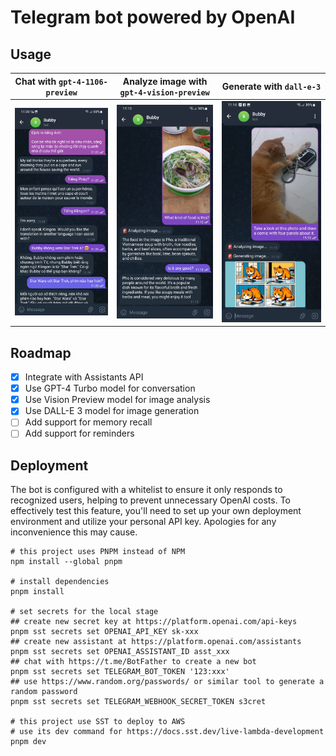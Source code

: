 # Telegram bot powered by OpenAI

## Usage

| Chat with `gpt-4-1106-preview`    | Analyze image with `gpt-4-vision-preview`           | Generate with `dall-e-3`                                                  |
|-----------------------------------|-----------------------------------------------------|---------------------------------------------------------------------------|
| ![Chat](screenshots/001_chat.jpg) | ![Analyze image](screenshots/002_analyze_image.jpg) | ![Analyze then generate image](screenshots/003_analyze_then_generate.jpg) |

## Roadmap

- [x] Integrate with Assistants API
- [x] Use GPT-4 Turbo model for conversation
- [x] Use Vision Preview model for image analysis
- [x] Use DALL-E 3 model for image generation
- [ ] Add support for memory recall
- [ ] Add support for reminders

## Deployment

The bot is configured with a whitelist to ensure it only responds to recognized users, helping to prevent unnecessary OpenAI costs.
To effectively test this feature, you'll need to set up your own deployment environment and utilize your personal API key.
Apologies for any inconvenience this may cause.

```shell
# this project uses PNPM instead of NPM
npm install --global pnpm

# install dependencies
pnpm install

# set secrets for the local stage
## create new secret key at https://platform.openai.com/api-keys
pnpm sst secrets set OPENAI_API_KEY sk-xxx 
## create new assistant at https://platform.openai.com/assistants
pnpm sst secrets set OPENAI_ASSISTANT_ID asst_xxx
## chat with https://t.me/BotFather to create a new bot
pnpm sst secrets set TELEGRAM_BOT_TOKEN '123:xxx'
## use https://www.random.org/passwords/ or similar tool to generate a random password
pnpm sst secrets set TELEGRAM_WEBHOOK_SECRET_TOKEN s3cret

# this project use SST to deploy to AWS
# use its dev command for https://docs.sst.dev/live-lambda-development
pnpm dev
```
